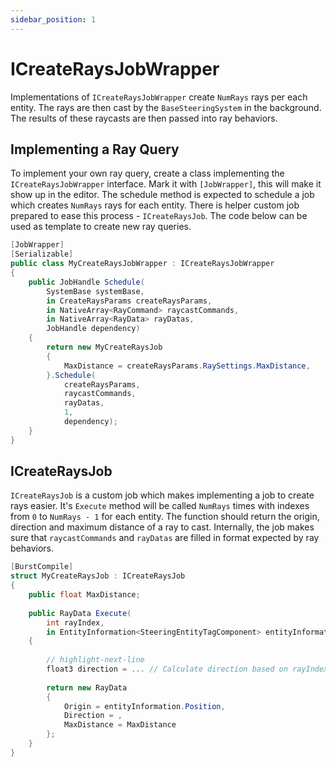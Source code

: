 ```yaml
---
sidebar_position: 1
---
```


# ICreateRaysJobWrapper

Implementations of `ICreateRaysJobWrapper` create `NumRays` rays per each entity. The rays are then cast by the `BaseSteeringSystem` in the background. The results of these raycasts are then passed into ray behaviors. 

## Implementing a Ray Query

To implement your own ray query, create a class implementing the `ICreateRaysJobWrapper` interface. Mark it with `[JobWrapper]`, this will make it show up in the editor. The schedule method is expected to schedule a job which creates `NumRays` rays for each entity. There is helper custom job prepared to ease this process - `ICreateRaysJob`. The code below can be used as template to create new ray queries.

```csharp title="MyNeighborQueryJobWrapper.cs"
[JobWrapper]
[Serializable]
public class MyCreateRaysJobWrapper : ICreateRaysJobWrapper
{
    public JobHandle Schedule(
        SystemBase systemBase,
        in CreateRaysParams createRaysParams,
        in NativeArray<RayCommand> raycastCommands,
        in NativeArray<RayData> rayDatas,
        JobHandle dependency)
    {
        return new MyCreateRaysJob
        {
            MaxDistance = createRaysParams.RaySettings.MaxDistance,
        }.Schedule(
            createRaysParams,
            raycastCommands,
            rayDatas,
            1,
            dependency);
    }
}
```

## ICreateRaysJob

`ICreateRaysJob` is a custom job which makes implementing a job to create rays easier. It's `Execute` method will be called `NumRays` times with indexes from `0` to `NumRays - 1` for each entity. The function should return the origin, direction and maximum distance of a ray to cast. Internally, the job makes sure that `raycastCommands` and `rayDatas` are filled in format expected by ray behaviors.

```csharp title="MyNeighborQueryJobWrapper.cs"
[BurstCompile]
struct MyCreateRaysJob : ICreateRaysJob
{
    public float MaxDistance;
		
    public RayData Execute(
        int rayIndex,
        in EntityInformation<SteeringEntityTagComponent> entityInformation)
    {
        
        // highlight-next-line
        float3 direction = ... // Calculate direction based on rayIndex
			
        return new RayData
        {
            Origin = entityInformation.Position,
            Direction = ,
            MaxDistance = MaxDistance
        };
    }
}
```